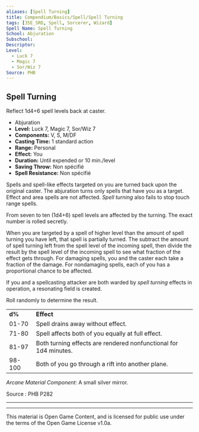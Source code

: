 ```yaml
---
aliases: [Spell Turning]
title: Compendium/Basics/Spell/Spell Turning
tags: [35E_SRD, Spell, Sorcerer, Wizard]
Spell Name: Spell Turning
School: Abjuration
Subschool: 
Descriptor: 
Level:
  - Luck 7
  - Magic 7
  - Sor/Wiz 7
Source: PHB
---
```



## Spell Turning

Reflect 1d4+6 spell levels back at caster.

*   Abjuration
*   **Level:** Luck 7, Magic 7, Sor/Wiz 7
*   **Components:** V, S, M/DF
*   **Casting Time:** 1 standard action
*   **Range:** Personal
*   **Effect:** You
*   **Duration:** Until expended or 10 min./level
*   **Saving Throw:** Non spécifié
*   **Spell Resistance:** Non spécifié

<p>Spells and spell-like effects targeted on you are turned back upon the original caster. The abjuration turns only spells that have you as a target. Effect and area spells are not affected. <i>Spell turning</i> also fails to stop touch range spells.</p><p>From seven to ten (1d4+6) spell levels are affected by the turning. The exact number is rolled secretly.</p><p>When you are targeted by a spell of higher level than the amount of spell turning you have left, that spell is partially turned. The subtract the amount of spell turning left from the spell level of the incoming spell, then divide the result by the spell level of the incoming spell to see what fraction of the effect gets through. For damaging spells, you and the caster each take a fraction of the damage. For nondamaging spells, each of you has a proportional chance to be affected.</p><p>If you and a spellcasting attacker are both warded by <i>spell turning</i> effects in operation, a resonating field is created.</p><p>Roll randomly to determine the result.</p><table> <tr decoration="underline"> <td> <b>d%</b> </td> <td colspan="2"> <b>Effect</b> </td> </tr> <tr> <td> 01-70 </td> <td colspan="2"> Spell drains away without effect. </td> </tr> <tr> <td> 71-80 </td> <td colspan="2"> Spell affects both of you equally at full effect. </td> </tr> <tr> <td> 81-97 </td> <td colspan="2"> Both turning effects are rendered nonfunctional for 1d4 minutes. </td> </tr> <tr> <td> 98-100 </td> <td colspan="2"> Both of you go through a rift into another plane. </td> </tr> </table><p><i>Arcane Material Component:</i> A small silver mirror.</p>

Source : PHB P282

---

---

This material is Open Game Content, and is licensed for public use under
the terms of the Open Game License v1.0a.
